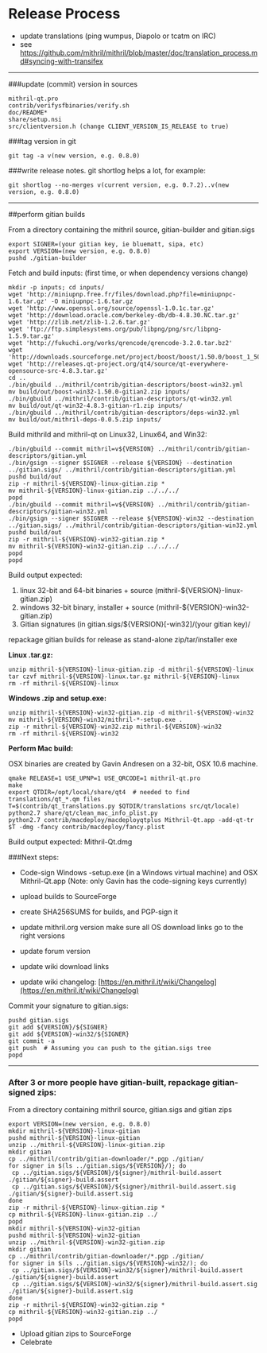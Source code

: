 Release Process
====================

* update translations (ping wumpus, Diapolo or tcatm on IRC)
* see https://github.com/mithril/mithril/blob/master/doc/translation_process.md#syncing-with-transifex

* * *

###update (commit) version in sources


	mithril-qt.pro
	contrib/verifysfbinaries/verify.sh
	doc/README*
	share/setup.nsi
	src/clientversion.h (change CLIENT_VERSION_IS_RELEASE to true)

###tag version in git

	git tag -a v(new version, e.g. 0.8.0)

###write release notes. git shortlog helps a lot, for example:

	git shortlog --no-merges v(current version, e.g. 0.7.2)..v(new version, e.g. 0.8.0)

* * *

##perform gitian builds

 From a directory containing the mithril source, gitian-builder and gitian.sigs
  
	export SIGNER=(your gitian key, ie bluematt, sipa, etc)
	export VERSION=(new version, e.g. 0.8.0)
	pushd ./gitian-builder

 Fetch and build inputs: (first time, or when dependency versions change)

	mkdir -p inputs; cd inputs/
	wget 'http://miniupnp.free.fr/files/download.php?file=miniupnpc-1.6.tar.gz' -O miniupnpc-1.6.tar.gz
	wget 'http://www.openssl.org/source/openssl-1.0.1c.tar.gz'
	wget 'http://download.oracle.com/berkeley-db/db-4.8.30.NC.tar.gz'
	wget 'http://zlib.net/zlib-1.2.6.tar.gz'
	wget 'ftp://ftp.simplesystems.org/pub/libpng/png/src/libpng-1.5.9.tar.gz'
	wget 'http://fukuchi.org/works/qrencode/qrencode-3.2.0.tar.bz2'
	wget 'http://downloads.sourceforge.net/project/boost/boost/1.50.0/boost_1_50_0.tar.bz2'
	wget 'http://releases.qt-project.org/qt4/source/qt-everywhere-opensource-src-4.8.3.tar.gz'
	cd ..
	./bin/gbuild ../mithril/contrib/gitian-descriptors/boost-win32.yml
	mv build/out/boost-win32-1.50.0-gitian2.zip inputs/
	./bin/gbuild ../mithril/contrib/gitian-descriptors/qt-win32.yml
	mv build/out/qt-win32-4.8.3-gitian-r1.zip inputs/
	./bin/gbuild ../mithril/contrib/gitian-descriptors/deps-win32.yml
	mv build/out/mithril-deps-0.0.5.zip inputs/

 Build mithrild and mithril-qt on Linux32, Linux64, and Win32:
  
	./bin/gbuild --commit mithril=v${VERSION} ../mithril/contrib/gitian-descriptors/gitian.yml
	./bin/gsign --signer $SIGNER --release ${VERSION} --destination ../gitian.sigs/ ../mithril/contrib/gitian-descriptors/gitian.yml
	pushd build/out
	zip -r mithril-${VERSION}-linux-gitian.zip *
	mv mithril-${VERSION}-linux-gitian.zip ../../../
	popd
	./bin/gbuild --commit mithril=v${VERSION} ../mithril/contrib/gitian-descriptors/gitian-win32.yml
	./bin/gsign --signer $SIGNER --release ${VERSION}-win32 --destination ../gitian.sigs/ ../mithril/contrib/gitian-descriptors/gitian-win32.yml
	pushd build/out
	zip -r mithril-${VERSION}-win32-gitian.zip *
	mv mithril-${VERSION}-win32-gitian.zip ../../../
	popd
	popd

  Build output expected:

  1. linux 32-bit and 64-bit binaries + source (mithril-${VERSION}-linux-gitian.zip)
  2. windows 32-bit binary, installer + source (mithril-${VERSION}-win32-gitian.zip)
  3. Gitian signatures (in gitian.sigs/${VERSION}[-win32]/(your gitian key)/

repackage gitian builds for release as stand-alone zip/tar/installer exe

**Linux .tar.gz:**

	unzip mithril-${VERSION}-linux-gitian.zip -d mithril-${VERSION}-linux
	tar czvf mithril-${VERSION}-linux.tar.gz mithril-${VERSION}-linux
	rm -rf mithril-${VERSION}-linux

**Windows .zip and setup.exe:**

	unzip mithril-${VERSION}-win32-gitian.zip -d mithril-${VERSION}-win32
	mv mithril-${VERSION}-win32/mithril-*-setup.exe .
	zip -r mithril-${VERSION}-win32.zip mithril-${VERSION}-win32
	rm -rf mithril-${VERSION}-win32

**Perform Mac build:**

  OSX binaries are created by Gavin Andresen on a 32-bit, OSX 10.6 machine.

	qmake RELEASE=1 USE_UPNP=1 USE_QRCODE=1 mithril-qt.pro
	make
	export QTDIR=/opt/local/share/qt4  # needed to find translations/qt_*.qm files
	T=$(contrib/qt_translations.py $QTDIR/translations src/qt/locale)
	python2.7 share/qt/clean_mac_info_plist.py
	python2.7 contrib/macdeploy/macdeployqtplus Mithril-Qt.app -add-qt-tr $T -dmg -fancy contrib/macdeploy/fancy.plist

 Build output expected: Mithril-Qt.dmg

###Next steps:

* Code-sign Windows -setup.exe (in a Windows virtual machine) and
  OSX Mithril-Qt.app (Note: only Gavin has the code-signing keys currently)

* upload builds to SourceForge

* create SHA256SUMS for builds, and PGP-sign it

* update mithril.org version
  make sure all OS download links go to the right versions

* update forum version

* update wiki download links

* update wiki changelog: [https://en.mithril.it/wiki/Changelog](https://en.mithril.it/wiki/Changelog)

Commit your signature to gitian.sigs:

	pushd gitian.sigs
	git add ${VERSION}/${SIGNER}
	git add ${VERSION}-win32/${SIGNER}
	git commit -a
	git push  # Assuming you can push to the gitian.sigs tree
	popd

-------------------------------------------------------------------------

### After 3 or more people have gitian-built, repackage gitian-signed zips:

From a directory containing mithril source, gitian.sigs and gitian zips

	export VERSION=(new version, e.g. 0.8.0)
	mkdir mithril-${VERSION}-linux-gitian
	pushd mithril-${VERSION}-linux-gitian
	unzip ../mithril-${VERSION}-linux-gitian.zip
	mkdir gitian
	cp ../mithril/contrib/gitian-downloader/*.pgp ./gitian/
	for signer in $(ls ../gitian.sigs/${VERSION}/); do
	 cp ../gitian.sigs/${VERSION}/${signer}/mithril-build.assert ./gitian/${signer}-build.assert
	 cp ../gitian.sigs/${VERSION}/${signer}/mithril-build.assert.sig ./gitian/${signer}-build.assert.sig
	done
	zip -r mithril-${VERSION}-linux-gitian.zip *
	cp mithril-${VERSION}-linux-gitian.zip ../
	popd
	mkdir mithril-${VERSION}-win32-gitian
	pushd mithril-${VERSION}-win32-gitian
	unzip ../mithril-${VERSION}-win32-gitian.zip
	mkdir gitian
	cp ../mithril/contrib/gitian-downloader/*.pgp ./gitian/
	for signer in $(ls ../gitian.sigs/${VERSION}-win32/); do
	 cp ../gitian.sigs/${VERSION}-win32/${signer}/mithril-build.assert ./gitian/${signer}-build.assert
	 cp ../gitian.sigs/${VERSION}-win32/${signer}/mithril-build.assert.sig ./gitian/${signer}-build.assert.sig
	done
	zip -r mithril-${VERSION}-win32-gitian.zip *
	cp mithril-${VERSION}-win32-gitian.zip ../
	popd

- Upload gitian zips to SourceForge
- Celebrate 
